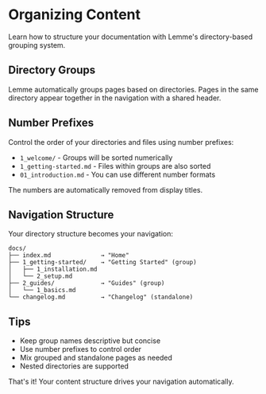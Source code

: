 # Organizing Content

Learn how to structure your documentation with Lemme's directory-based grouping system.

## Directory Groups

Lemme automatically groups pages based on directories. Pages in the same directory appear together in the navigation with a shared header.

## Number Prefixes

Control the order of your directories and files using number prefixes:

- `1_welcome/` - Groups will be sorted numerically
- `1_getting-started.md` - Files within groups are also sorted
- `01_introduction.md` - You can use different number formats

The numbers are automatically removed from display titles.

## Navigation Structure

Your directory structure becomes your navigation:

```
docs/
├── index.md              → "Home" 
├── 1_getting-started/    → "Getting Started" (group)
│   ├── 1_installation.md
│   └── 2_setup.md
├── 2_guides/             → "Guides" (group)
│   └── 1_basics.md
└── changelog.md          → "Changelog" (standalone)
```

## Tips

- Keep group names descriptive but concise
- Use number prefixes to control order
- Mix grouped and standalone pages as needed
- Nested directories are supported

That's it! Your content structure drives your navigation automatically.
